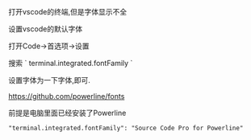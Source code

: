 打开vscode的终端,但是字体显示不全

设置vscode的默认字体

打开Code-&gt;首选项-&gt;设置

搜索 \` terminal.integrated.fontFamily \`

设置字体为一下字体,即可.

https://github.com/powerline/fonts

前提是电脑里面已经安装了Powerline

```
"terminal.integrated.fontFamily": "Source Code Pro for Powerline"
```



